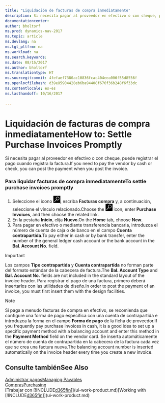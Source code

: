 ```yaml
---
title: "Liquidación de facturas de compra inmediatamente"
description: Si necesita pagar al proveedor en efectivo o con cheque, puede hacer que se realice el registro correspondiente cuando se registra la factura.
documentationcenter: 
author: bholtorf
ms.prod: dynamics-nav-2017
ms.topic: article
ms.devlang: na
ms.tgt_pltfrm: na
ms.workload: na
ms.search.keywords: 
ms.date: 08/16/2017
ms.author: bholtorf
ms.translationtype: HT
ms.sourcegitcommit: 4fefaef7380ac10836fcac404eea006f55d8556f
ms.openlocfilehash: d39e85904420eb6ba94408f676f36b248f6f33dc
ms.contentlocale: es-es
ms.lasthandoff: 10/16/2017

---
```

# <a name="how-to-settle-purchase-invoices-promptly"></a><span data-ttu-id="d8298-103">Liquidación de facturas de compra inmediatamente</span><span class="sxs-lookup"><span data-stu-id="d8298-103">How to: Settle Purchase Invoices Promptly</span></span>
<span data-ttu-id="d8298-104">Si necesita pagar al proveedor en efectivo o con cheque, puede registrar el pago cuando registra la factura.</span><span class="sxs-lookup"><span data-stu-id="d8298-104">If you need to pay the vendor by cash or check, you can post the payment when you post the invoice.</span></span>  
  
### <a name="to-settle-purchase-invoices-promptly"></a><span data-ttu-id="d8298-105">Para liquidar facturas de compra inmediatamente</span><span class="sxs-lookup"><span data-stu-id="d8298-105">To settle purchase invoices promptly</span></span>  
1. <span data-ttu-id="d8298-106">Seleccione el icono ![Buscar página o informe](media/ui-search/search_small.png "icono Buscar página o informe"), escriba **Facturas compra** y, a continuación, seleccione el vínculo relacionado.</span><span class="sxs-lookup"><span data-stu-id="d8298-106">Choose the ![Search for Page or Report](media/ui-search/search_small.png "Search for Page or Report icon") icon, enter **Purchase Invoices**, and then choose the related link.</span></span>  
2. <span data-ttu-id="d8298-107">En la pestaña **Inicio**, elija **Nuevo**.</span><span class="sxs-lookup"><span data-stu-id="d8298-107">On the **Home** tab, choose **New**.</span></span>  
3.  <span data-ttu-id="d8298-108">Para pagar en efectivo o mediante transferencia bancaria, introduzca el número de cuenta de caja o de banco en el campo **Cuenta contrapartida**.</span><span class="sxs-lookup"><span data-stu-id="d8298-108">To pay either in cash or by bank transfer, enter the number of the general ledger cash account or the bank account in the **Bal. Account No.** field.</span></span>  
  
> [!IMPORTANT]  
>  <span data-ttu-id="d8298-109">Los campos **Tipo contrapartida** y **Cuenta contrapartida** no forman parte del formato estándar de la cabecera de factura.</span><span class="sxs-lookup"><span data-stu-id="d8298-109">The **Bal. Account Type** and **Bal. Account No.** fields are not included in the standard layout of the invoice header.</span></span> <span data-ttu-id="d8298-110">Para registrar el pago de una factura, primero deberá insertarlos con las utilidades de diseño.</span><span class="sxs-lookup"><span data-stu-id="d8298-110">In order to post the payment of an invoice, you must first insert them with the design facilities.</span></span>  
  
> [!NOTE]  
>  <span data-ttu-id="d8298-111">Si paga a menudo facturas de compra en efectivo, se recomienda que configure una forma de pago específica con una cuenta de contrapartida e introduzca la forma en el campo **Forma de pago** de la ficha de proveedor.</span><span class="sxs-lookup"><span data-stu-id="d8298-111">If you frequently pay purchase invoices in cash, it is a good idea to set up a specific payment method with a balancing account and enter this method in the **Payment Method** field on the vendor card.</span></span> <span data-ttu-id="d8298-112">Se inserta automáticamente el número de cuenta de contrapartida en la cabecera de la factura cada vez que se crea una factura nueva.</span><span class="sxs-lookup"><span data-stu-id="d8298-112">The balancing account number is inserted automatically on the invoice header every time you create a new invoice.</span></span>  
  
## <a name="see-also"></a><span data-ttu-id="d8298-113">Consulte también</span><span class="sxs-lookup"><span data-stu-id="d8298-113">See Also</span></span>  
[<span data-ttu-id="d8298-114">Administrar pagos</span><span class="sxs-lookup"><span data-stu-id="d8298-114">Managing Payables</span></span>](payables-manage-payables.md)  
[<span data-ttu-id="d8298-115">Compras</span><span class="sxs-lookup"><span data-stu-id="d8298-115">Purchasing</span></span>](purchasing-manage-purchasing.md)  
<span data-ttu-id="d8298-116">[Trabajar con [!INCLUDE[d365fin](includes/d365fin_md.md)]](ui-work-product.md)</span><span class="sxs-lookup"><span data-stu-id="d8298-116">[Working with [!INCLUDE[d365fin](includes/d365fin_md.md)]](ui-work-product.md)</span></span>
